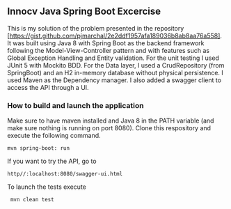 ## Innocv Java Spring Boot Excercise

This is my solution of the problem presented in the repository [https://gist.github.com/pjmarchal/2e2ddf1957afa189036b8ab8aa76a558].
It was built using Java 8 with Spring Boot as the backend framework following the Model-View-Controller pattern and with features such as Global Exception Handling and Entity validation.
For the unit testing I used JUnit 5 with Mockito BDD.
For the Data layer, I used a CrudRepository (from SpringBoot)  and an H2 in-memory database without physical persistence.
I used Maven as the Dependency manager.
I also added a swagger client to access the API through a UI.

### How to build and launch the application
Make sure to have maven installed and Java 8 in the PATH variable (and make sure nothing is running on port 8080). 
Clone this respository and execute the following command.

    mvn spring-boot: run

If you want to try the API, go to 

    http//:localhost:8080/swagger-ui.html

To launch the tests execute

     mvn clean test

